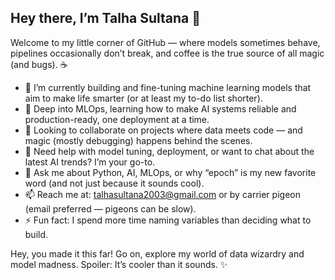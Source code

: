 

## Hey there, I’m Talha Sultana 👋

Welcome to my little corner of GitHub — where models sometimes behave, pipelines occasionally don’t break, and coffee is the true source of all magic (and bugs). ☕

- 🔭 I’m currently building and fine-tuning machine learning models that aim to make life smarter (or at least my to-do list shorter).
- 🌱 Deep into MLOps, learning how to make AI systems reliable and production-ready, one deployment at a time.
- 👯 Looking to collaborate on projects where data meets code — and magic (mostly debugging) happens behind the scenes.
- 🤔 Need help with model tuning, deployment, or want to chat about the latest AI trends? I’m your go-to.
- 💬 Ask me about Python, AI, MLOps, or why “epoch” is my new favorite word (and not just because it sounds cool).
- 📫 Reach me at: talhasultana2003@gmail.com or by carrier pigeon (email preferred — pigeons can be slow).
- ⚡ Fun fact: I spend more time naming variables than deciding what to build.

Hey, you made it this far! Go on, explore my world of data wizardry and model madness. Spoiler: It’s cooler than it sounds. ✨

